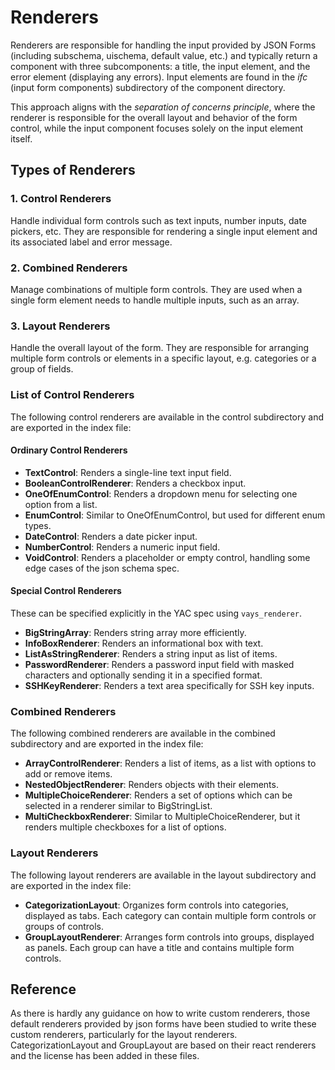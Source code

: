 # Renderers

Renderers are responsible for handling the input provided by JSON Forms (including subschema, uischema, default value, etc.) and typically return a component with three subcomponents: a title, the input element, and the error element (displaying any errors). Input elements are found in the _ifc_ (input form components) subdirectory of the component directory.

This approach aligns with the _separation of concerns principle_, where the renderer is responsible for the overall layout and behavior of the form control, while the input component focuses solely on the input element itself.

## Types of Renderers

### 1. Control Renderers

Handle individual form controls such as text inputs, number inputs, date pickers, etc. They are responsible for rendering a single input element and its associated label and error message.

### 2. Combined Renderers

Manage combinations of multiple form controls. They are used when a single form element needs to handle multiple inputs, such as an array.

### 3. Layout Renderers

Handle the overall layout of the form. They are responsible for arranging multiple form controls or elements in a specific layout, e.g. categories or a group of fields.

### List of Control Renderers

The following control renderers are available in the control subdirectory and are exported in the index file:

#### Ordinary Control Renderers

- **TextControl**: Renders a single-line text input field.
- **BooleanControlRenderer**: Renders a checkbox input.
- **OneOfEnumControl**: Renders a dropdown menu for selecting one option from a list.
- **EnumControl**: Similar to OneOfEnumControl, but used for different enum types.
- **DateControl**: Renders a date picker input.
- **NumberControl**: Renders a numeric input field.
- **VoidControl**: Renders a placeholder or empty control, handling some edge cases of the json schema spec.

#### Special Control Renderers

These can be specified explicitly in the YAC spec using `vays_renderer`.

- **BigStringArray**: Renders string array more efficiently.
- **InfoBoxRenderer**: Renders an informational box with text.
- **ListAsStringRenderer**: Renders a string input as list of items.
- **PasswordRenderer**: Renders a password input field with masked characters and optionally sending it in a specified format.
- **SSHKeyRenderer**: Renders a text area specifically for SSH key inputs.

### Combined Renderers

The following combined renderers are available in the combined subdirectory and are exported in the index file:

- **ArrayControlRenderer**: Renders a list of items, as a list with options to add or remove items.
- **NestedObjectRenderer**: Renders objects with their elements.
- **MultipleChoiceRenderer**: Renders a set of options which can be selected in a renderer similar to BigStringList.
- **MultiCheckboxRenderer**: Similar to MultipleChoiceRenderer, but it renders multiple checkboxes for a list of options.

### Layout Renderers

The following layout renderers are available in the layout subdirectory and are exported in the index file:

- **CategorizationLayout**: Organizes form controls into categories, displayed as tabs. Each category can contain multiple form controls or groups of controls.
- **GroupLayoutRenderer**: Arranges form controls into groups, displayed as panels. Each group can have a title and contains multiple form controls.

## Reference

As there is hardly any guidance on how to write custom renderers, those default renderers provided by json forms have been studied to write these custom renderers, particularly for the layout renderers. CategorizationLayout and GroupLayout are based on their react renderers and the license has been added in these files.
